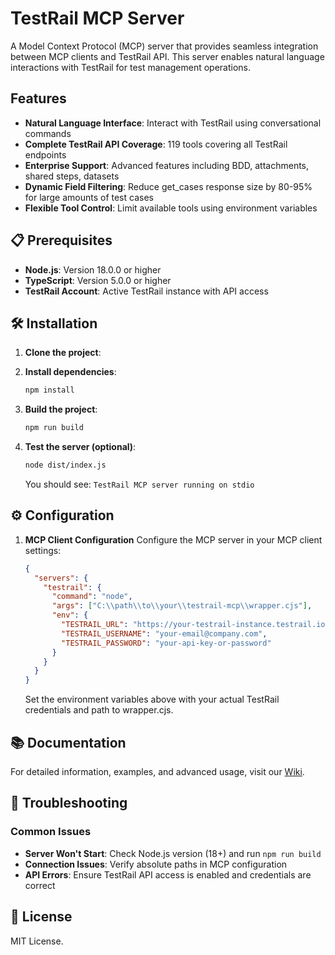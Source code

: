 # TestRail MCP Server

A Model Context Protocol (MCP) server that provides seamless integration between MCP clients and TestRail API. This server enables natural language interactions with TestRail for test management operations.

## Features

- **Natural Language Interface**: Interact with TestRail using conversational commands
- **Complete TestRail API Coverage**: 119 tools covering all TestRail endpoints
- **Enterprise Support**: Advanced features including BDD, attachments, shared steps, datasets
- **Dynamic Field Filtering**: Reduce get_cases response size by 80-95% for large amounts of test cases
- **Flexible Tool Control**: Limit available tools using environment variables

## 📋 Prerequisites

- **Node.js**: Version 18.0.0 or higher
- **TypeScript**: Version 5.0.0 or higher
- **TestRail Account**: Active TestRail instance with API access

## 🛠️ Installation

1.  **Clone the project**:

2.  **Install dependencies**:
    ```bash
    npm install
    ```

3.  **Build the project**:
    ```bash
    npm run build
    ```

4.  **Test the server (optional)**:
    ```bash
    node dist/index.js
    ```
    You should see: `TestRail MCP server running on stdio`

## ⚙️ Configuration

1.  **MCP Client Configuration**
    Configure the MCP server in your MCP client settings:

    ```json
    {
      "servers": {
        "testrail": {
          "command": "node",
          "args": ["C:\\path\\to\\your\\testrail-mcp\\wrapper.cjs"],
          "env": {
            "TESTRAIL_URL": "https://your-testrail-instance.testrail.io",
            "TESTRAIL_USERNAME": "your-email@company.com",
            "TESTRAIL_PASSWORD": "your-api-key-or-password"
          }
        }
      }
    }
    ```
    Set the environment variables above with your actual TestRail credentials and path to wrapper.cjs.

## 📚 Documentation

For detailed information, examples, and advanced usage, visit our [Wiki](https://github.com/skindyk/testrail-mcp-server/wiki).

## 🚨 Troubleshooting

### Common Issues
- **Server Won't Start**: Check Node.js version (18+) and run `npm run build`
- **Connection Issues**: Verify absolute paths in MCP configuration
- **API Errors**: Ensure TestRail API access is enabled and credentials are correct

## 📄 License

MIT License.
